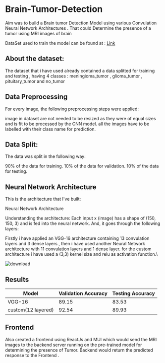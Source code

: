 # Brain-Tumor-Detection

Aim was to build a Brain tumor Detection Model using various Convulation Neural Network Architectures . That could Determine the presence of a tumor using MRI images of brain 

DataSet used to train the model can be found at : [Link](https://www.kaggle.com/datasets/sartajbhuvaji/brain-tumor-classification-mri/data)

## About the dataset:

The dataset that i have used already contained a data splitted for training and testing , having 4 classes : meningioma_tumor , glioma_tumor , pituitary_tumor and no_tumor

## Data Preprocessing

For every image, the following preprocessing steps were applied:

image in dataset are not needed to be resized as they were of equal sizes and is fit to be processed by the CNN model.
all the images have to be labelled with their class name for prediction.

## Data Split:
The data was split in the following way:

90% of the data for training.
10% of the data for validation.
10% of the data for testing.

## Neural Network Architecture
This is the architecture that I've built:

Neural Network Architecture

Understanding the architecture:
Each input x (image) has a shape of (150, 150, 3) and is fed into the neural network. And, it goes through the following layers:

Firstly i have applied an VGG-16 architecture containing 13 convulation layers and 3 dense layers , then i have used another Neural Network architecture with 11 convulation layers and 1 dense layer.
for the custom architecture i have used a (3,3) kernel size and relu as activation function.\

![download](https://github.com/vikrant886/Brain-Tumor-Detection/assets/94632119/a59eea09-3493-474b-901b-0ae0877eaa7f)


## Results

| Model     | Validation Accuracy      | Testing Accuracy     |
| ------------- | ------------- | -------- |
| VGG-16          | 89.15         | 83.53  |
| custom(12 layered)           | 92.54         | 89.93  |

## Frontend

Also created a frontend using ReactJs and MUI which would send the MRI images to the backend server running on the pre-trained model for determining the presence of Tumor.
Backend would return the predicted response to the Frontend .

